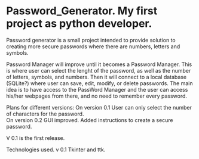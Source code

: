 # Password_Generator.  My first project as python developer.

Password generator is a small project intended to provide solution to creating more secure passwords where there are numbers, letters and symbols.

Password Manager will improve until it becomes a Password Manager.  This is where user can select the lenght of the password, as well as the number of letters, symbols, and numbers.  Then it will connect to a local database (SQLite?) where user can save, edit, modify, or delete passwords.  The main idea is to have access to the PassWord Manager and the user can access his/her webpages from there, and no need to remember every password.


Plans for different versions:
On version 0.1 User can only select the number of characters for the password.  
On version 0.2 GUI improved.  Added instructions to create a secure password.

V 0.1 is the first release.  



Technologies used.
v 0.1  Tkinter and ttk.

